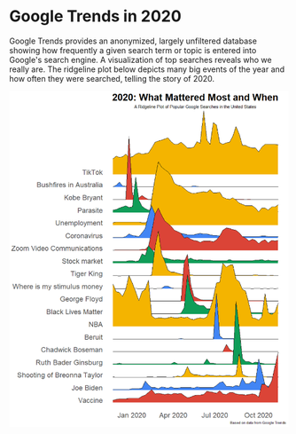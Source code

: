 # Google Trends in 2020
Google Trends provides an anonymized, largely unfiltered database showing how frequently a given search term or topic is entered into Google's search engine. A visualization of top searches reveals who we really are. The ridgeline plot below depicts many big events of the year and how often they were searched, telling the story of 2020.

![Ridgeplot available as rplot.png ](rplot.png)

